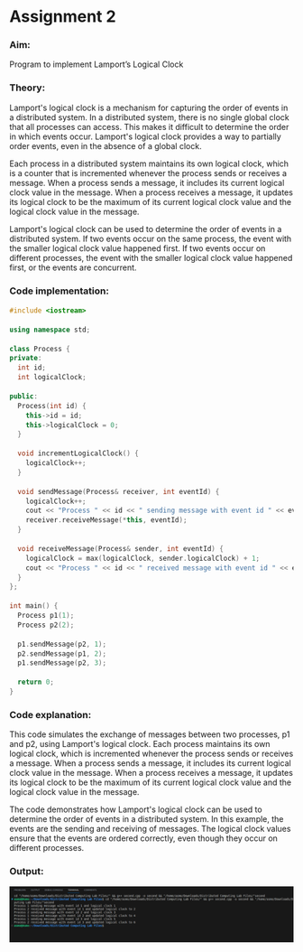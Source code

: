 # Assignment 2

### Aim: 
Program to implement Lamport’s Logical Clock
### Theory:
Lamport's logical clock is a mechanism for capturing the order of events in a distributed system. In a distributed system, there is no single global clock that all processes can access. This makes it difficult to determine the order in which events occur. Lamport's logical clock provides a way to partially order events, even in the absence of a global clock.

Each process in a distributed system maintains its own logical clock, which is a counter that is incremented whenever the process sends or receives a message. When a process sends a message, it includes its current logical clock value in the message. When a process receives a message, it updates its logical clock to be the maximum of its current logical clock value and the logical clock value in the message.

Lamport's logical clock can be used to determine the order of events in a distributed system. If two events occur on the same process, the event with the smaller logical clock value happened first. If two events occur on different processes, the event with the smaller logical clock value happened first, or the events are concurrent.
### Code implementation:
```cpp
#include <iostream>

using namespace std;

class Process {
private:
  int id;
  int logicalClock;

public:
  Process(int id) {
    this->id = id;
    this->logicalClock = 0;
  }

  void incrementLogicalClock() {
    logicalClock++;
  }

  void sendMessage(Process& receiver, int eventId) {
    logicalClock++;
    cout << "Process " << id << " sending message with event id " << eventId << " and logical clock " << logicalClock << endl;
    receiver.receiveMessage(*this, eventId);
  }

  void receiveMessage(Process& sender, int eventId) {
    logicalClock = max(logicalClock, sender.logicalClock) + 1;
    cout << "Process " << id << " received message with event id " << eventId << " and updated logical clock to " << logicalClock << endl;
  }
};

int main() {
  Process p1(1);
  Process p2(2);

  p1.sendMessage(p2, 1);
  p2.sendMessage(p1, 2);
  p1.sendMessage(p2, 3);

  return 0;
}
```
### Code explanation:
This code simulates the exchange of messages between two processes, p1 and p2, using Lamport's logical clock. Each process maintains its own logical clock, which is incremented whenever the process sends or receives a message. When a process sends a message, it includes its current logical clock value in the message. When a process receives a message, it updates its logical clock to be the maximum of its current logical clock value and the logical clock value in the message.

The code demonstrates how Lamport's logical clock can be used to determine the order of events in a distributed system. In this example, the events are the sending and receiving of messages. The logical clock values ensure that the events are ordered correctly, even though they occur on different processes.

### Output:
![First output](./second.png)